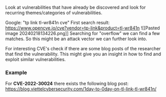 Look at vulnerabilities that have already be discovered and look for recurring themes/categories of vulnerabilities.

Google: "tp link tl-wr841n cve"
First search result: https://www.opencve.io/cve?vendor=tp-link&product=tl-wr841n
![[Pasted image 20240218134226.png]]
Searching for "overflow" we can find a few matches. So this might be an attack vector we can further look into.

For interesting CVE's check if there are some blog posts of the researcher that find the vulnerability. This might give you an insight in how to find and exploit similar vulnerabilities.

### Example

For **CVE-2022-30024** there exists the following blog post:
https://blog.viettelcybersecurity.com/1day-to-0day-on-tl-link-tl-wr841n/